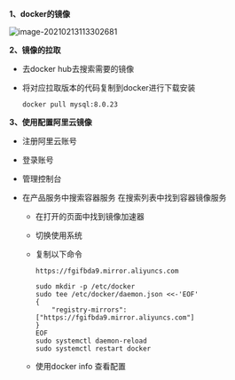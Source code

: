 **1、docker的镜像**

![image-20210213113302681](C:\Users\蛋丁\AppData\Roaming\Typora\typora-user-images\image-20210213113302681.png)

**2、镜像的拉取**

- 去docker hub去搜索需要的镜像

- 将对应拉取版本的代码复制到docker进行下载安装

  ````
  docker pull mysql:8.0.23
  ````

**3、使用配置阿里云镜像**

- 注册阿里云账号

- 登录账号

- 管理控制台

- 在产品服务中搜索容器服务 在搜索列表中找到容器镜像服务

  - 在打开的页面中找到镜像加速器

  - 切换使用系统

  - 复制以下命令

    ````
	https://fgifbda9.mirror.aliyuncs.com
	
    sudo mkdir -p /etc/docker
    sudo tee /etc/docker/daemon.json <<-'EOF'
    {
    	"registry-mirrors": ["https://fgifbda9.mirror.aliyuncs.com"]
    }
    EOF
    sudo systemctl daemon-reload
    sudo systemctl restart docker
    ````

  - 使用docker info 查看配置